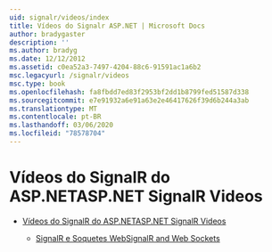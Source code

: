 ```yaml
---
uid: signalr/videos/index
title: Vídeos do Signalr ASP.NET | Microsoft Docs
author: bradygaster
description: ''
ms.author: bradyg
ms.date: 12/12/2012
ms.assetid: c0ea52a3-7497-4204-88c6-91591ac1a6b2
msc.legacyurl: /signalr/videos
msc.type: book
ms.openlocfilehash: fa8fbdd7ed83f2953bf2dd1b8799fed51587d338
ms.sourcegitcommit: e7e91932a6e91a63e2e46417626f39d6b244a3ab
ms.translationtype: MT
ms.contentlocale: pt-BR
ms.lasthandoff: 03/06/2020
ms.locfileid: "78578704"
---
```

# <a name="aspnet-signalr-videos"></a><span data-ttu-id="fe56f-102">Vídeos do SignalR do ASP.NET</span><span class="sxs-lookup"><span data-stu-id="fe56f-102">ASP.NET SignalR Videos</span></span>

- [<span data-ttu-id="fe56f-103">Vídeos do SignalR do ASP.NET</span><span class="sxs-lookup"><span data-stu-id="fe56f-103">ASP.NET SignalR Videos</span></span>](getting-started/index.md)

    - [<span data-ttu-id="fe56f-104">SignalR e Soquetes Web</span><span class="sxs-lookup"><span data-stu-id="fe56f-104">SignalR and Web Sockets</span></span>](getting-started/signalr-and-web-sockets.md)
